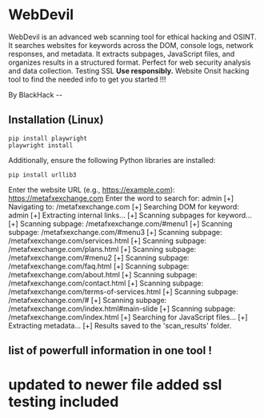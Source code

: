# WebDevil
WebDevil is an advanced web scanning tool for ethical hacking and OSINT. It searches websites for keywords across the DOM, console logs, network responses, and metadata. It extracts subpages, JavaScript files, and organizes results in a structured format. Perfect for web security analysis and data collection. Testing SSL **Use responsibly.**
Website Onsit hacking tool to find the needed info to get you started !!!

By BlackHack --
## Installation (Linux)
```
pip install playwright
playwright install
```
Additionally, ensure the following Python libraries are installed:
```
pip install urllib3
```
        
Enter the website URL (e.g., https://example.com): https://metafxexchange.com
Enter the word to search for: admin
[+] Navigating to: /metafxexchange.com
[+] Searching DOM for keyword: admin
[+] Extracting internal links...
[+] Scanning subpages for keyword...
[+] Scanning subpage: /metafxexchange.com/#menu1
[+] Scanning subpage: /metafxexchange.com/#menu3
[+] Scanning subpage: /metafxexchange.com/services.html
[+] Scanning subpage: /metafxexchange.com/plans.html
[+] Scanning subpage: /metafxexchange.com/#menu2
[+] Scanning subpage: /metafxexchange.com/faq.html
[+] Scanning subpage: /metafxexchange.com/about.html
[+] Scanning subpage: /metafxexchange.com/contact.html
[+] Scanning subpage: /metafxexchange.com/terms-of-services.html
[+] Scanning subpage: /metafxexchange.com/#
[+] Scanning subpage: /metafxexchange.com/index.html#main-slide
[+] Scanning subpage: /metafxexchange.com/index.html
[+] Searching for JavaScript files...
[+] Extracting metadata...
[+] Results saved to the 'scan_results' folder.

## list of powerfull information in one tool ! 

# updated to newer file added ssl testing included 

